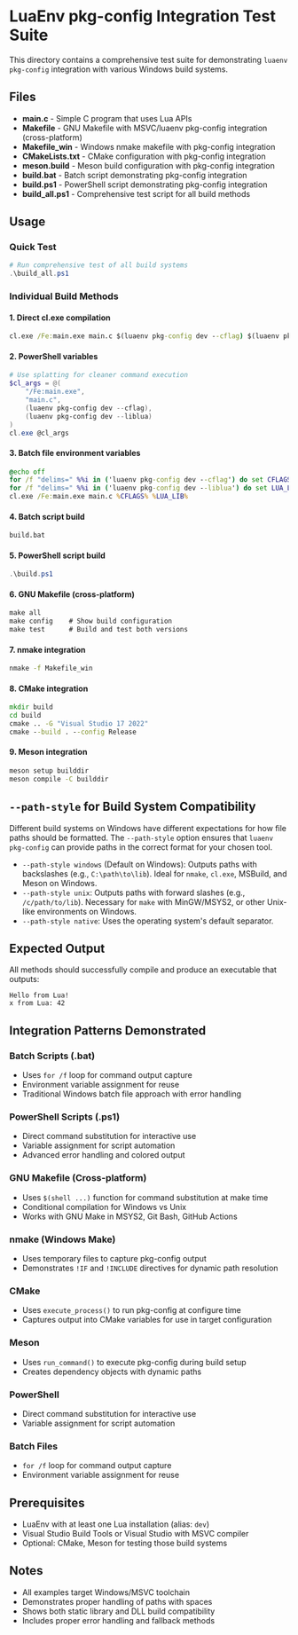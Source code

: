 # LuaEnv pkg-config Integration Test Suite

This directory contains a comprehensive test suite for demonstrating `luaenv pkg-config` integration with various Windows build systems.

## Files

- **main.c** - Simple C program that uses Lua APIs
- **Makefile** - GNU Makefile with MSVC/luaenv pkg-config integration (cross-platform)
- **Makefile_win** - Windows nmake makefile with pkg-config integration
- **CMakeLists.txt** - CMake configuration with pkg-config integration
- **meson.build** - Meson build configuration with pkg-config integration
- **build.bat** - Batch script demonstrating pkg-config integration
- **build.ps1** - PowerShell script demonstrating pkg-config integration
- **build_all.ps1** - Comprehensive test script for all build methods

## Usage

### Quick Test
```powershell
# Run comprehensive test of all build systems
.\build_all.ps1
```

### Individual Build Methods

#### 1. Direct cl.exe compilation
```cmd
cl.exe /Fe:main.exe main.c $(luaenv pkg-config dev --cflag) $(luaenv pkg-config dev --liblua)
```

#### 2. PowerShell variables
```powershell
# Use splatting for cleaner command execution
$cl_args = @(
    "/Fe:main.exe",
    "main.c",
    (luaenv pkg-config dev --cflag),
    (luaenv pkg-config dev --liblua)
)
cl.exe @cl_args
```

#### 3. Batch file environment variables
```cmd
@echo off
for /f "delims=" %%i in ('luaenv pkg-config dev --cflag') do set CFLAGS=%%i
for /f "delims=" %%i in ('luaenv pkg-config dev --liblua') do set LUA_LIB=%%i
cl.exe /Fe:main.exe main.c %CFLAGS% %LUA_LIB%
```

#### 4. Batch script build
```cmd
build.bat
```

#### 5. PowerShell script build
```powershell
.\build.ps1
```

#### 6. GNU Makefile (cross-platform)
```cmd
make all
make config    # Show build configuration
make test      # Build and test both versions
```

#### 7. nmake integration
```cmd
nmake -f Makefile_win
```

#### 8. CMake integration
```cmd
mkdir build
cd build
cmake .. -G "Visual Studio 17 2022"
cmake --build . --config Release
```

#### 9. Meson integration
```cmd
meson setup builddir
meson compile -C builddir
```

## `--path-style` for Build System Compatibility

Different build systems on Windows have different expectations for how file paths should be formatted. The `--path-style` option ensures that `luaenv pkg-config` can provide paths in the correct format for your chosen tool.

- `--path-style windows` (Default on Windows): Outputs paths with backslashes (e.g., `C:\path\to\lib`). Ideal for `nmake`, `cl.exe`, MSBuild, and Meson on Windows.
- `--path-style unix`: Outputs paths with forward slashes (e.g., `/c/path/to/lib`). Necessary for `make` with MinGW/MSYS2, or other Unix-like environments on Windows.
- `--path-style native`: Uses the operating system's default separator.

## Expected Output

All methods should successfully compile and produce an executable that outputs:
```
Hello from Lua!
x from Lua: 42
```

## Integration Patterns Demonstrated

### Batch Scripts (.bat)
- Uses `for /f` loop for command output capture
- Environment variable assignment for reuse
- Traditional Windows batch file approach with error handling

### PowerShell Scripts (.ps1)
- Direct command substitution for interactive use
- Variable assignment for script automation
- Advanced error handling and colored output

### GNU Makefile (Cross-platform)
- Uses `$(shell ...)` function for command substitution at make time
- Conditional compilation for Windows vs Unix
- Works with GNU Make in MSYS2, Git Bash, GitHub Actions

### nmake (Windows Make)
- Uses temporary files to capture pkg-config output
- Demonstrates `!IF` and `!INCLUDE` directives for dynamic path resolution

### CMake
- Uses `execute_process()` to run pkg-config at configure time
- Captures output into CMake variables for use in target configuration

### Meson
- Uses `run_command()` to execute pkg-config during build setup
- Creates dependency objects with dynamic paths

### PowerShell
- Direct command substitution for interactive use
- Variable assignment for script automation

### Batch Files
- `for /f` loop for command output capture
- Environment variable assignment for reuse

## Prerequisites

- LuaEnv with at least one Lua installation (alias: `dev`)
- Visual Studio Build Tools or Visual Studio with MSVC compiler
- Optional: CMake, Meson for testing those build systems

## Notes

- All examples target Windows/MSVC toolchain
- Demonstrates proper handling of paths with spaces
- Shows both static library and DLL build compatibility
- Includes proper error handling and fallback methods

